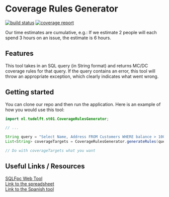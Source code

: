 # Coverage Rules Generator

<!---
e.g. https://gitlab.ewi.tudelft.nl/TI2806/2018-2019/CS/CP19-CS-01/cool-project/badges/master/pipeline.svg
--->

[![build status](https://gitlab.ewi.tudelft.nl/TI2806/2018-2019/ST/cp19-st-01/st-01/badges/master/pipeline.svg)](https://gitlab.ewi.tudelft.nl/TI2806/2018-2019/ST/cp19-st-01/st-01/commits/master)
[![coverage report](https://gitlab.ewi.tudelft.nl/TI2806/2018-2019/ST/cp19-st-01/st-01/badges/master/coverage.svg)](https://gitlab.ewi.tudelft.nl/TI2806/2018-2019/ST/cp19-st-01/st-01/commits/master)


Our time estimates are cumulative, e.g.: If we estimate 2 people will each spend 3 hours on an issue, the estimate is 6 hours.

## Features

This tool takes in an SQL query (in String format) and returns MC/DC coverage rules for that query.
If the query contains an error, this tool will throw an appropriate exception, which clearly indicates what went wrong.

## Getting started

You can clone our repo and then run the application.
Here is an example of how you would use this tool:

```java
import nl.tudelft.st01.CoverageRulesGenerator;

// ...

String query = "Select Name, Address FROM Customers WHERE balance > 1000";
List<String> coverageTargets = CoverageRulesGenerator.generateRules(query);

// Do with coverageTargets what you want
```

## Useful Links / Resources

[SQLFpc Web Tool](https://in2test.lsi.uniovi.es/sqlfpc/SQLFpcWeb.aspx)  
[Link to the spreadsheet](https://docs.google.com/spreadsheets/d/1MvCkE1jT9OSuqwx1zA13ZczDIyj6YJizuWKqK0SITdY/edit#gid=0)  
[Link to the Spanish tool](https://in2test.lsi.uniovi.es/sqlfpc/SQLFpcWeb.aspx)
